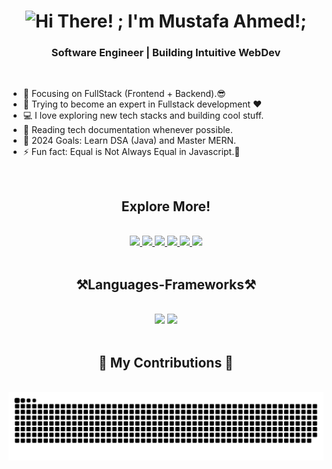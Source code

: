 <h1 align="center">
  <img src="https://readme-typing-svg.herokuapp.com/?font=Righteous&size=35&center=true&vCenter=true&width=500&height=70&duration=4000&lines=Hi+There!+;+I'm+Mustafa+Ahmed!;" alt="Hi There! ; I'm Mustafa Ahmed!;" />
</h1>

<h3 align="center">Software Engineer | Building Intuitive WebDev</h3>
<br />

- 🔭 Focusing on FullStack (Frontend + Backend).😎
- 🌱 Trying to become an expert in Fullstack development ❤
- 💻 I love exploring new tech stacks and building cool stuff.
- 📰 Reading tech documentation whenever possible.
- 🥅 2024 Goals: Learn DSA (Java) and Master MERN.
- ⚡ Fun fact: Equal is Not Always Equal in Javascript.🤣

<br/>

<h2 align="center">Explore More! </h2>
<!-- <hr/> -->
<br/>
<div align="center"> 
  <a href="https://mustafa08.vercel.app/" target="_blank">
     <img src="https://img.shields.io/badge/Portfolio-FF5722?style=for-the-badge&logo=todoist&logoColor=white" target="_blank" /> 
  </a>
    <a href="https://linkedin.com/in/mustafaahmed08/" target="_blank">
    <img src="https://img.shields.io/badge/LinkedIn-0077B5?style=for-the-badge&logo=linkedin&logoColor=white" target="_blank" />
  </a>
    <a href="mailto:contactmustafa8@gmail.com">
    <img src="https://img.shields.io/badge/Gmail-333333?style=for-the-badge&logo=gmail&logoColor=red" />
  </a>
  <a href="https://www.instagram.com/finis_developer/">
    <img src="https://img.shields.io/badge/Instagram-E4405F?style=for-the-badge&logo=instagram&logoColor=white" />
  </a>
    <a href="https://x.com/mustafaahmed_8">
    <img src="https://img.shields.io/badge/Twitter-0E0E0F?style=for-the-badge&logo=twitter&logoColor=black%22" />
  </a>
  <a href="https://leetcode.com/u/mustafaahmed08/">
    <img src="https://img.shields.io/badge/Twitter-0E0E0F?style=for-the-badge&logo=twitter&logoColor=black%22" />
  </a>
</div>
<br/>

<h2 align="center">⚒️Languages-Frameworks⚒️</h2>
<br/>
<div align="center">
    <img src="https://skillicons.dev/icons?i=html,css,javascript,git,github,tailwind,react,bootstrap,mui" />
    <img src="https://skillicons.dev/icons?i=nodejs,python,typescript,express,mongodb,nextjs,mysql,wordpress" /><br>
</div>

<br/>

<div align="center">
  <h2>🐍 My Contributions 🐍</h2>
  <br>
  <img alt="snake eating my contributions" src="https://raw.githubusercontent.com/salesp07/salesp07/output/github-contribution-grid-snake.svg" />
  
  <br/>
</div>
